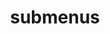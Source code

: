 ---
layout: page
title: submenus
nav: true
nav_order: 6
dropdown: true
children: 
    # - title: publications
    # #   permalink: /publications/
    # - title: divider
    # - title: projects
    #   permalink: /projects/
---